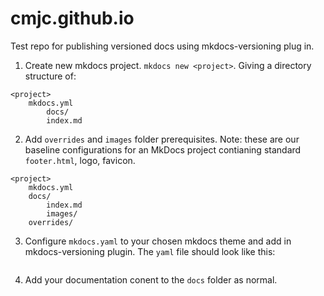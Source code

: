 # cmjc.github.io

Test repo for publishing versioned docs using mkdocs-versioning plug in.

1. Create new mkdocs project. `mkdocs new <project>`. Giving a directory structure of:

```
<project>
	mkdocs.yml
		docs/
		index.md
```

2. Add `overrides` and `images` folder prerequisites. Note: these are our baseline configurations for an MkDocs project contianing standard `footer.html`, logo, favicon. 

```
<project>
	mkdocs.yml
	docs/
		index.md
		images/
	overrides/

```

3. Configure `mkdocs.yaml` to your chosen mkdocs theme and add in mkdocs-versioning plugin. The `yaml` file should look like this:

```

```

4. Add your documentation conent to the `docs` folder as normal.
